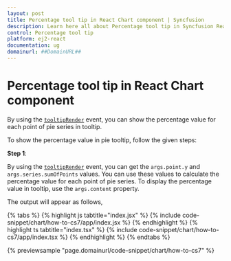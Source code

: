 ```yaml
---
layout: post
title: Percentage tool tip in React Chart component | Syncfusion
description: Learn here all about Percentage tool tip in Syncfusion React Chart component of Syncfusion Essential JS 2 and more.
control: Percentage tool tip 
platform: ej2-react
documentation: ug
domainurl: ##DomainURL##
---
```


# Percentage tool tip in React Chart component

By using the [`tooltipRender`](https://ej2.syncfusion.com/react/documentation/api/chart/chartModel/#tooltiprender) event, you can show the percentage value for each point of pie series in tooltip.

To show the percentage value in pie tooltip, follow the given steps:

**Step 1**:

By using the [`tooltipRender`](https://ej2.syncfusion.com/react/documentation/api/chart/chartModel/#tooltiprender) event, you can get the `args.point.y` and `args.series.sumOfPoints` values. You can use these values to calculate the percentage value for each point of pie series. To display the percentage value in tooltip, use the `args.content` property.

The output will appear as follows,

{% tabs %}
{% highlight js tabtitle="index.jsx" %}
{% include code-snippet/chart/how-to-cs7/app/index.jsx %}
{% endhighlight %}
{% highlight ts tabtitle="index.tsx" %}
{% include code-snippet/chart/how-to-cs7/app/index.tsx %}
{% endhighlight %}
{% endtabs %}

 {% previewsample "page.domainurl/code-snippet/chart/how-to-cs7" %}